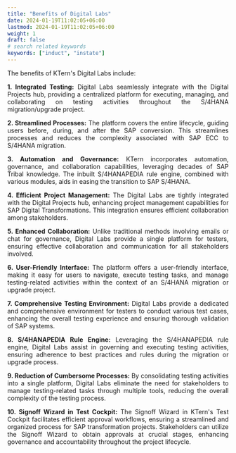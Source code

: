 ```yaml
---
title: "Benefits of Digital Labs"
date: 2024-01-19T11:02:05+06:00
lastmod: 2024-01-19T11:02:05+06:00
weight: 1
draft: false
# search related keywords
keywords: ["induct", "instate"]
---
```

<div style='text-align: justify;'>

The benefits of KTern's Digital Labs include:

**1. Integrated Testing:** Digital Labs seamlessly integrate with the Digital Projects hub, providing a centralized platform for executing, managing, and collaborating on testing activities throughout the S/4HANA migration/upgrade project.

**2. Streamlined Processes:** The platform covers the entire lifecycle, guiding users before, during, and after the SAP conversion. This streamlines processes and reduces the complexity associated with SAP ECC to S/4HANA migration.

**3. Automation and Governance:** KTern incorporates automation, governance, and collaboration capabilities, leveraging decades of SAP Tribal knowledge. The inbuilt S/4HANAPEDIA rule engine, combined with various modules, aids in easing the transition to SAP S/4HANA.

**4. Efficient Project Management:** The Digital Labs are tightly integrated with the Digital Projects hub, enhancing project management capabilities for SAP Digital Transformations. This integration ensures efficient collaboration among stakeholders.

**5. Enhanced Collaboration:** Unlike traditional methods involving emails or chat for governance, Digital Labs provide a single platform for testers, ensuring effective collaboration and communication for all stakeholders involved.

**6. User-Friendly Interface:** The platform offers a user-friendly interface, making it easy for users to navigate, execute testing tasks, and manage testing-related activities within the context of an S/4HANA migration or upgrade project.

**7. Comprehensive Testing Environment:** Digital Labs provide a dedicated and comprehensive environment for testers to conduct various test cases, enhancing the overall testing experience and ensuring thorough validation of SAP systems.

**8. S/4HANAPEDIA Rule Engine:** Leveraging the S/4HANAPEDIA rule engine, Digital Labs assist in governing and executing testing activities, ensuring adherence to best practices and rules during the migration or upgrade process.

**9. Reduction of Cumbersome Processes:** By consolidating testing activities into a single platform, Digital Labs eliminate the need for stakeholders to manage testing-related tasks through multiple tools, reducing the overall complexity of the testing process.

**10. Signoff Wizard in Test Cockpit:** The Signoff Wizard in KTern's Test Cockpit facilitates efficient approval workflows, ensuring a streamlined and organized process for SAP transformation projects.
Stakeholders can utilize the Signoff Wizard to obtain approvals at crucial stages, enhancing governance and accountability throughout the project lifecycle.

</div>